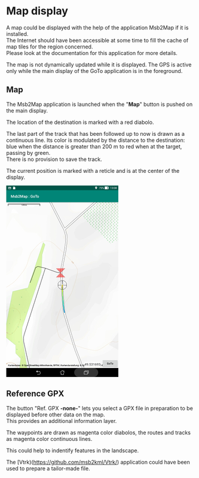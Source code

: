 # Map display

A map could be displayed with the help of the application Msb2Map
if it is installed.  
The Internet should have been accessible at some time to fill
the cache of map tiles for the region concerned.  
Please look at the documentation for this application for more details.

The map is not dynamically updated while it is displayed.
The GPS is active only while the main display of the GoTo application
is in the foreground.

## Map

The Msb2Map application is launched when the "**Map**" button is
pushed on the main display.

The location of the destination is marked with a red diabolo.

The last part of the track that has been followed up to now
is drawn as a continuous line. Its color is modulated by the distance
to the destination: blue when the distance is greater than 200 m to red
when at the target, passing by green.  
There is no provision to save the track.

The current position is marked with a reticle and is at the center of
the display.

![Map](Gallery/Map.jpg)

## Reference GPX

The button "Ref. GPX **-none-**" lets you select a GPX file
in preparation to be displayed before other data on the map.  
This provides an additional information layer.

The waypoints are drawn as magenta color diabolos, the routes and
tracks as magenta color continuous lines.

This could help to indentify features in the landscape.

The [Vtrk)(https://github.com/msb2kml/Vtrk/) application could
have been used to prepare a tailor-made file.



